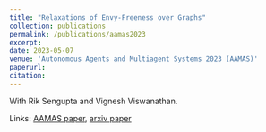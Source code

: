 ```yaml
---
title: "Relaxations of Envy-Freeness over Graphs"
collection: publications
permalink: /publications/aamas2023
excerpt: 
date: 2023-05-07
venue: 'Autonomous Agents and Multiagent Systems 2023 (AAMAS)'
paperurl:
citation: 
---
```


With Rik Sengupta and Vignesh Viswanathan.

Links:
<a href='https://dl.acm.org/doi/abs/10.5555/3545946.3599032'>AAMAS paper</a>,
<a href='https://arxiv.org/abs/2202.10946'>arxiv paper</a>